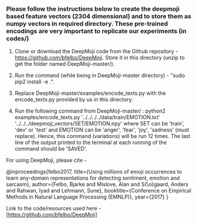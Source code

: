 ### Please follow the instructions below to create the deepmoji based feature vectors (2304 dimensional) and to store them as numpy vectors in required directory. These pre-trained encodings are very important to replicate our experiments (in codes/)

1. Clone or download the DeepMoji code from the Github repository - https://github.com/bfelbo/DeepMoji. Store it in this directory (unzip to get the folder named DeepMoji-master/).

2. Run the command (while being in DeepMoji-master directory) - "sudo pip2 install -e .".

3. Replace DeepMoji-master/examples/encode_texts.py with the encode_texts.py provided by us in this directory.

4. Run the following command from DeepMoji-master/ : python2 examples/encode_texts.py '../../../../data/train/EMOTION.txt' '../../../deepmoji_vectors/SET/EMOTION.npy' where SET can be 'train', 'dev' or 'test' and EMOTION can be 'anger', 'fear', 'joy', 'sadness' (must replace). Hence, this command (variations) will be run 12 times. The last line of the output printed to the terminal at each running of the command should be 'SAVED'.


For using DeepMoji, please cite - 

@inproceedings{felbo2017,
  title={Using millions of emoji occurrences to learn any-domain representations for detecting sentiment, emotion and sarcasm},
  author={Felbo, Bjarke and Mislove, Alan and S{\o}gaard, Anders and Rahwan, Iyad and Lehmann, Sune},
  booktitle={Conference on Empirical Methods in Natural Language Processing (EMNLP)},
  year={2017}
}

Link to the code/resources used here - [https://github.com/bfelbo/DeepMoji]